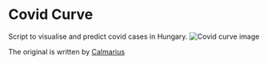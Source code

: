 # Covid Curve
Script to visualise and predict covid cases in Hungary.
![Covid curve image](https://i.imgur.com/R1kCCjs.png)

The original is written by [Calmarius](https://github.com/Calmarius)